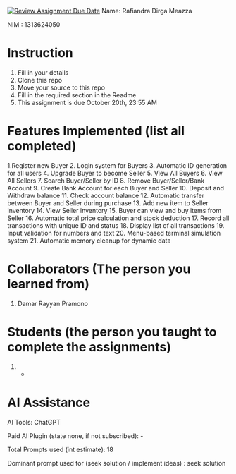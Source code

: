 [![Review Assignment Due Date](https://classroom.github.com/assets/deadline-readme-button-22041afd0340ce965d47ae6ef1cefeee28c7c493a6346c4f15d667ab976d596c.svg)](https://classroom.github.com/a/uAfN8jpt)
Name: Rafiandra Dirga Meazza

NIM : 1313624050

# Instruction
1. Fill in your details
2. Clone this repo
3. Move your source to this repo
4. Fill in the required section in the Readme
5. This assignment is due October 20th, 23:55 AM

# Features Implemented (list all completed)
1.Register new Buyer
2.	Login system for Buyers
3.	Automatic ID generation for all users
4.	Upgrade Buyer to become Seller
5.	View All Buyers
6.	View All Sellers
7.	Search Buyer/Seller by ID
8.	Remove Buyer/Seller/Bank Account
9.	Create Bank Account for each Buyer and Seller
10.	Deposit and Withdraw balance
11.	Check account balance
12.	Automatic transfer between Buyer and Seller during purchase
13.	Add new item to Seller inventory
14.	View Seller inventory
15.	Buyer can view and buy items from Seller
16.	Automatic total price calculation and stock deduction
17.	Record all transactions with unique ID and status
18.	Display list of all transactions
19.	Input validation for numbers and text
20.	Menu-based terminal simulation system
21.	Automatic memory cleanup for dynamic data

# Collaborators (The person you learned from)
1. Damar Rayyan Pramono

# Students (the person you taught to complete the assignments)
1. -

# AI Assistance
AI Tools: ChatGPT

Paid AI Plugin (state none, if not subscribed): -

Total Prompts used (int estimate): 18

Dominant prompt used for (seek solution / implement ideas) : seek solution
